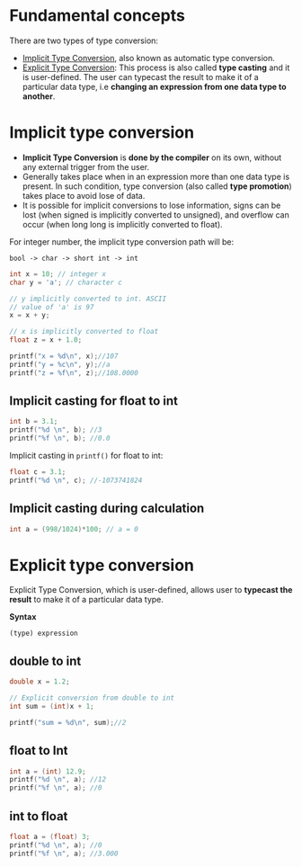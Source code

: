 # Fundamental concepts

There are two types of type conversion:
* [Implicit Type Conversion](#implicit-type-conversion), also known as automatic type conversion.
* [Explicit Type Conversion](#explicit-type-conversion): This process is also called **type casting** and it is user-defined. The user can typecast the result to make it of a particular data type, i.e **changing an expression from one data type to another**. 

# Implicit type conversion

* **Implicit Type Conversion** is **done by the compiler** on its own, without any external trigger from the user.
* Generally takes place when in an expression more than one data type is present. In such condition, type conversion (also called **type promotion**) takes place to avoid lose of data.
* It is possible for implicit conversions to lose information, signs can be lost (when signed is implicitly converted to unsigned), and overflow can occur (when long long is implicitly converted to float).

For integer number, the implicit type conversion path will be:

```
bool -> char -> short int -> int
```

```c
int x = 10; // integer x
char y = 'a'; // character c

// y implicitly converted to int. ASCII
// value of 'a' is 97
x = x + y;

// x is implicitly converted to float
float z = x + 1.0;

printf("x = %d\n", x);//107
printf("y = %c\n", y);//a
printf("z = %f\n", z);//108.0000
```

## Implicit casting for float to int

```c
int b = 3.1;
printf("%d \n", b); //3
printf("%f \n", b); //0.0
```
Implicit casting in ``printf()`` for float to int:
```c
float c = 3.1;
printf("%d \n", c); //-1073741824
```

## Implicit casting during calculation

```c
int a = (998/1024)*100; // a = 0
```

# Explicit type conversion

Explicit Type Conversion, which is user-defined, allows user to **typecast the result** to make it of a particular data type.

**Syntax**

```
(type) expression
```

## double to int

```c
double x = 1.2;

// Explicit conversion from double to int
int sum = (int)x + 1;

printf("sum = %d\n", sum);//2
```

## float to Int

```c
int a = (int) 12.9;
printf("%d \n", a);	//12
printf("%f \n", a); //0
```

## int to float

```c
float a = (float) 3;
printf("%d \n", a);	//0
printf("%f \n", a); //3.000
```    
